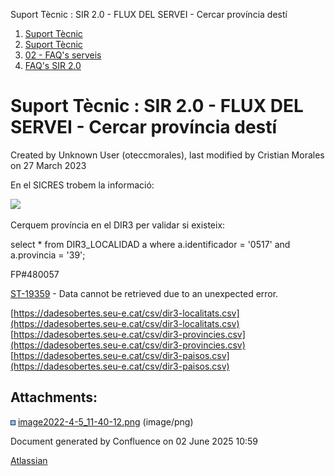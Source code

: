 Suport Tècnic : SIR 2.0 - FLUX DEL SERVEI - Cercar província destí  

1.  [Suport Tècnic](index.html)
2.  [Suport Tècnic](13893782.html)
3.  [02 - FAQ's serveis](26313393.html)
4.  [FAQ's SIR 2.0](41523073.html)

Suport Tècnic : SIR 2.0 - FLUX DEL SERVEI - Cercar província destí
==================================================================

Created by Unknown User (oteccmorales), last modified by Cristian Morales on 27 March 2023

En el SICRES trobem la informació:

![](attachments/64980934/64980935.png)

Cerquem província en el DIR3 per validar si existeix:

select \* from DIR3\_LOCALIDAD a
where a.identificador = '0517'
and a.provincia = '39';

  

FP#480057

[ST-19359](https://contacte.aoc.cat/browse/ST-19359?src=confmacro) - Data cannot be retrieved due to an unexpected error.  

  

[https://dadesobertes.seu-e.cat/csv/dir3-localitats.csv](https://dadesobertes.seu-e.cat/csv/dir3-localitats.csv)  
[https://dadesobertes.seu-e.cat/csv/dir3-provincies.csv](https://dadesobertes.seu-e.cat/csv/dir3-provincies.csv)  
[https://dadesobertes.seu-e.cat/csv/dir3-paisos.csv](https://dadesobertes.seu-e.cat/csv/dir3-paisos.csv)

  

  

Attachments:
------------

![](images/icons/bullet_blue.gif) [image2022-4-5\_11-40-12.png](attachments/64980934/64980935.png) (image/png)  

Document generated by Confluence on 02 June 2025 10:59

[Atlassian](http://www.atlassian.com/)
